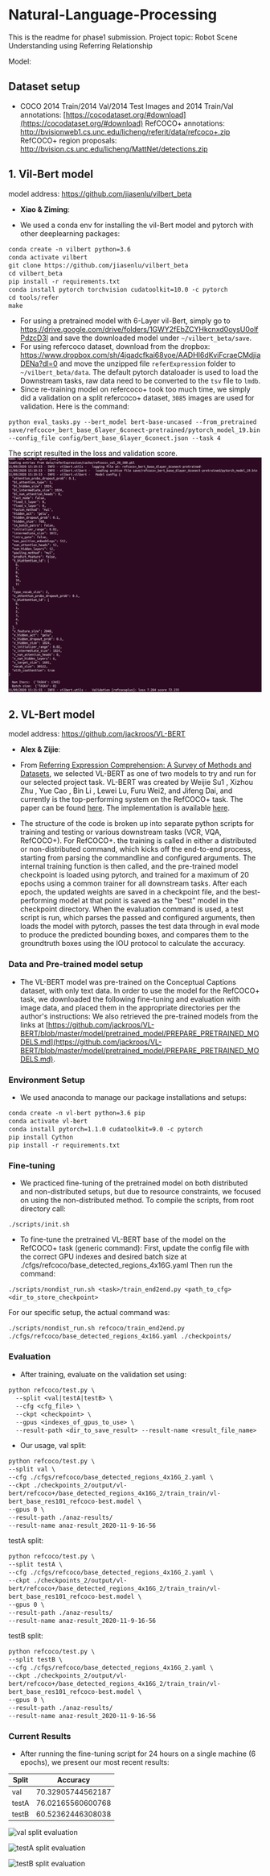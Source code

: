 # Natural-Language-Processing
This is the readme for phase1 submission. Project topic: Robot Scene Understanding using Referring Relationship

Model:

## Dataset setup
* COCO 2014 Train/2014 Val/2014 Test Images and 2014 Train/Val annotations: [https://cocodataset.org/#download](https://cocodataset.org/#download)
RefCOCO+ annotations: http://bvisionweb1.cs.unc.edu/licheng/referit/data/refcoco+.zip
RefCOCO+ region proposals: http://bvision.cs.unc.edu/licheng/MattNet/detections.zip 

## 1. Vil-Bert model
   model address: https://github.com/jiasenlu/vilbert_beta
   - **Xiao & Ziming**:
   * We used a conda env for installing the vil-Bert model and pytorch with other deeplearning packages:
```
conda create -n vilbert python=3.6
conda activate vilbert
git clone https://github.com/jiasenlu/vilbert_beta
cd vilbert_beta
pip install -r requirements.txt
conda install pytorch torchvision cudatoolkit=10.0 -c pytorch
cd tools/refer
make
```
* For using a pretrained model with 6-Layer vil-Bert, simply go to https://drive.google.com/drive/folders/1GWY2fEbZCYHkcnxd0oysU0olfPdzcD3l and save the downloaded model under `~/vilbert_beta/save`. 
* For using refercoco dataset, download from the dropbox: https://www.dropbox.com/sh/4jqadcfkai68yoe/AADHI6dKviFcraeCMdjiaDENa?dl=0 and move the unzipped file `referExpression` folder to `~/vilbert_beta/data`. The default pytorch dataloader is used to load the Downstream tasks, raw data need to be converted to the `tsv` file to `lmdb`. 
* Since re-training model on refercoco+ took too much time, we simply did a validation on a split refercoco+ dataset, `3085` images are used for validation. Here is the command:
```
python eval_tasks.py --bert_model bert-base-uncased --from_pretrained save/refcoco+_bert_base_6layer_6conect-pretrained/pytorch_model_19.bin --config_file config/bert_base_6layer_6conect.json --task 4
```
The script resulted in the loss and validation score.
![Algorithm schema](./image/eval_result.png)



## 2. VL-Bert model
   model address: https://github.com/jackroos/VL-BERT
   - **Alex & Zijie**: 
* From  [Referring Expression Comprehension: A Survey of Methods and Datasets](https://arxiv.org/pdf/2007.09554.pdf), we selected VL-BERT as one of two models to try and run for our selected project task. VL-BERT was created by Weijie Su1 , Xizhou Zhu , Yue Cao , Bin Li , Lewei Lu, Furu Wei2, and Jifeng Dai, and currently is the top-performing system on the RefCOCO+ task. The paper can be found [here](https://arxiv.org/abs/1908.08530). The implementation is available [here](https://github.com/jackroos/VL-BERT).

* The structure of the code is broken up into separate python scripts for training and testing or various downstream tasks (VCR, VQA, RefCOCO+). For RefCOCO+. the training is called in either a distributed or non-distributed command, which kicks off the end-to-end process, starting from parsing the commandline and configured arguments. The internal training function is then called, and the pre-trained model checkpoint is loaded using pytorch, and trained for a maximum of 20 epochs using a common trainer for all downstream tasks. After each epoch, the updated weights are saved in a checkpoint file, and the best-performing model at that point is saved as the "best" model in the checkpoint directory. When the evaluation command is used, a test script is run, which parses the passed and configured arguments, then loads the model with pytorch, passes the test data through in eval mode to produce the predicted bounding boxes, and compares them to the groundtruth boxes using the IOU protocol to calculate the accuracy. 

### Data and Pre-trained model setup
* The VL-BERT model was pre-trained on the Conceptual Captions dataset, with only text data. In order to use the model for the RefCOCO+ task, we downloaded the following fine-tuning and evaluation with image data, and placed them in the appropriate directories per the author's instructions: We also retrieved the pre-trained models from the links at [https://github.com/jackroos/VL-BERT/blob/master/model/pretrained_model/PREPARE_PRETRAINED_MODELS.md](https://github.com/jackroos/VL-BERT/blob/master/model/pretrained_model/PREPARE_PRETRAINED_MODELS.md).


### Environment Setup
* We used anaconda to manage our package installations and setups:
```
conda create -n vl-bert python=3.6 pip
conda activate vl-bert
conda install pytorch=1.1.0 cudatoolkit=9.0 -c pytorch
pip install Cython
pip install -r requirements.txt
```
### Fine-tuning
* We practiced fine-tuning of the pretrained model on both distributed and non-distributed setups, but due to resource constraints, we focused on using the non-distributed method. To compile the scripts, from root directory call:
```
./scripts/init.sh
```
* To fine-tune the pretrained VL-BERT base of the model on the RefCOCO+ task (generic command): First, update the config file with the correct GPU indexes and desired batch size at ./cfgs/refcoco/base_detected_regions_4x16G.yaml
Then run the command:
```
./scripts/nondist_run.sh <task>/train_end2end.py <path_to_cfg> <dir_to_store_checkpoint>
```
For our specific setup, the actual command was:
```
./scripts/nondist_run.sh refcoco/train_end2end.py ./cfgs/refcoco/base_detected_regions_4x16G.yaml ./checkpoints/
```
### Evaluation
* After training, evaluate on the validation set using:
```
python refcoco/test.py \
  --split <val|testA|testB> \
  --cfg <cfg_file> \
  --ckpt <checkpoint> \
  --gpus <indexes_of_gpus_to_use> \
  --result-path <dir_to_save_result> --result-name <result_file_name>
```
* Our usage, val split:
```
python refcoco/test.py \
--split val \
--cfg ./cfgs/refcoco/base_detected_regions_4x16G_2.yaml \
--ckpt ./checkpoints_2/output/vl-bert/refcoco+/base_detected_regions_4x16G_2/train_train/vl-bert_base_res101_refcoco-best.model \
--gpus 0 \
--result-path ./anaz-results/ 
--result-name anaz-result_2020-11-9-16-56
```
testA split:
```
python refcoco/test.py \
--split testA \
--cfg ./cfgs/refcoco/base_detected_regions_4x16G_2.yaml \
--ckpt ./checkpoints_2/output/vl-bert/refcoco+/base_detected_regions_4x16G_2/train_train/vl-bert_base_res101_refcoco-best.model \
--gpus 0 \
--result-path ./anaz-results/ 
--result-name anaz-result_2020-11-9-16-56
```
testB split:
```
python refcoco/test.py \
--split testB \
--cfg ./cfgs/refcoco/base_detected_regions_4x16G_2.yaml \
--ckpt ./checkpoints_2/output/vl-bert/refcoco+/base_detected_regions_4x16G_2/train_train/vl-bert_base_res101_refcoco-best.model \
--gpus 0 \
--result-path ./anaz-results/ 
--result-name anaz-result_2020-11-9-16-56
```  
### Current Results
* After running the fine-tuning script for 24 hours on a single machine (6 epochs), we present our most recent results:

| Split    | Accuracy          |
|----------|-------------------|
|val       |70.32905744562187  |
|testA     |76.02165560600768  |
|testB     |60.52362446308038  |

![val split evaluation](https://photos.app.goo.gl/6Dkn1sc538sGjkrUA)

![testA split evaluation](https://photos.app.goo.gl/xSTu3YHc836pjXVz6)

![testB split evaluation](https://photos.app.goo.gl/qW4ksVrTK3Z3AhCB8)
